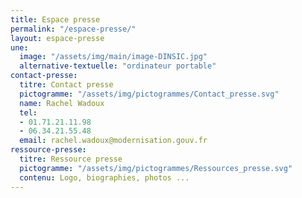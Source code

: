 ```yaml
---
title: Espace presse
permalink: "/espace-presse/"
layout: espace-presse
une: 
  image: "/assets/img/main/image-DINSIC.jpg"
  alternative-textuelle: "ordinateur portable"
contact-presse:
  titre: Contact presse
  pictogramme: "/assets/img/pictogrammes/Contact_presse.svg"
  name: Rachel Wadoux
  tel:
  - 01.71.21.11.98
  - 06.34.21.55.48
  email: rachel.wadoux@modernisation.gouv.fr
ressource-presse:
  titre: Ressource presse
  pictogramme: "/assets/img/pictogrammes/Ressources_presse.svg"
  contenu: Logo, biographies, photos ...
---
```


